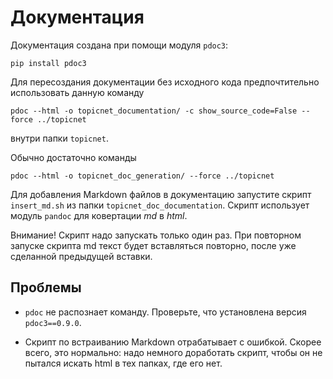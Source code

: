 # Документация

Документация создана при помощи модуля `pdoc3`:  

```
pip install pdoc3
```

Для пересоздания документации без исходного кода предпочтительно использовать данную команду  
```
pdoc --html -o topicnet_documentation/ -c show_source_code=False --force ../topicnet
```
внутри папки `topicnet`.

Обычно достаточно команды
```
pdoc --html -o topicnet_doc_generation/ --force ../topicnet
```

Для добавления Markdown файлов в документацию запустите скрипт
`insert_md.sh` из папки `topicnet_doc_documentation`.
Скрипт использует модуль `pandoc` для ковертации *md* в *html*.

Внимание!
Скрипт надо запускать только один раз.
При повторном запуске скрипта md текст будет вставляться повторно,
после уже сделанной предыдущей вставки.

## Проблемы

* `pdoc` не распознает команду.
Проверьте, что установлена версия `pdoc3==0.9.0`.

* Скрипт по встраиванию Markdown отрабатывает с ошибкой.
Скорее всего, это нормально: надо немного доработать скрипт, чтобы он не пытался искать html в тех папках, где его нет.

